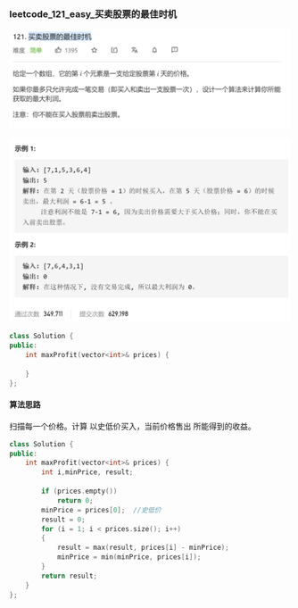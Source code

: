 ### leetcode_121_easy_买卖股票的最佳时机

![image-20210118103020220](leetcode_121_easy.assets/image-20210118103020220.png)

![image-20210118103030482](leetcode_121_easy.assets/image-20210118103030482.png)

```c++
class Solution {
public:
    int maxProfit(vector<int>& prices) {

    }
};
```

#### 算法思路

扫描每一个价格。计算 以史低价买入，当前价格售出 所能得到的收益。

```c++
class Solution {
public:
	int maxProfit(vector<int>& prices) {
		int i,minPrice, result;

		if (prices.empty())
			return 0;
		minPrice = prices[0];  //史低价
		result = 0;
		for (i = 1; i < prices.size(); i++)
		{
			result = max(result, prices[i] - minPrice);
			minPrice = min(minPrice, prices[i]);
		}
		return result;
	}
};
```

